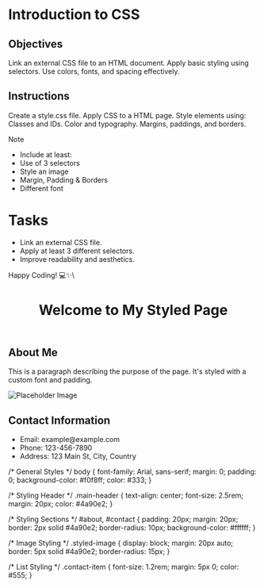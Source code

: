 # Introduction to CSS

## Objectives
Link an external CSS file to an HTML document.
Apply basic styling using selectors.
Use colors, fonts, and spacing effectively.

## Instructions

Create a style.css file.
Apply CSS to a HTML page.
Style elements using:
Classes and IDs.
Color and typography.
Margins, paddings, and borders.

>[!NOTE]
>  - Include at least:
>  - Use of 3 selectors
>  - Style an image
>  - Margin, Padding & Borders
>  - Different font

# Tasks
 - Link an external CSS file.
 - Apply at least 3 different selectors.
 - Improve readability and aesthetics.

Happy Coding! 💻✨\
<!DOCTYPE html>
<html lang="en">
<head>
  <meta charset="UTF-8">
  <meta name="viewport" content="width=device-width, initial-scale=1.0">
  <title>Styled Page</title>
  <!-- Link to external CSS file -->
  <link rel="stylesheet" href="style.css">
</head>
<body>
  <header>
    <h1 class="main-header">Welcome to My Styled Page</h1>
  </header>

  <section id="about">
    <h2>About Me</h2>
    <p class="description">This is a paragraph describing the purpose of the page. It's styled with a custom font and padding.</p>
    <img src="https://via.placeholder.com/300" alt="Placeholder Image" class="styled-image">
  </section>

  <section id="contact">
    <h2>Contact Information</h2>
    <ul>
      <li class="contact-item">Email: example@example.com</li>
      <li class="contact-item">Phone: 123-456-7890</li>
      <li class="contact-item">Address: 123 Main St, City, Country</li>
    </ul>
  </section>
</body>
</html>


/* General Styles */
body {
  font-family: Arial, sans-serif;
  margin: 0;
  padding: 0;
  background-color: #f0f8ff;
  color: #333;
}

/* Styling Header */
.main-header {
  text-align: center;
  font-size: 2.5rem;
  margin: 20px;
  color: #4a90e2;
}

/* Styling Sections */
#about, #contact {
  padding: 20px;
  margin: 20px;
  border: 2px solid #4a90e2;
  border-radius: 10px;
  background-color: #ffffff;
}

/* Image Styling */
.styled-image {
  display: block;
  margin: 20px auto;
  border: 5px solid #4a90e2;
  border-radius: 15px;
}

/* List Styling */
.contact-item {
  font-size: 1.2rem;
  margin: 5px 0;
  color: #555;
}

